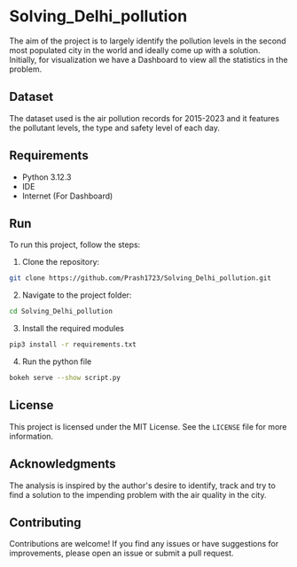 # Solving_Delhi_pollution

The aim of the project is to largely identify the pollution levels in the second most populated city in the world and ideally come up with a solution. Initially, for visualization we have a Dashboard to view all the statistics in the problem.

## Dataset

The dataset used is the air pollution records for 2015-2023 and it features the pollutant levels, the type and safety level of each day.

## Requirements

- Python 3.12.3
- IDE
- Internet (For Dashboard)

## Run

To run this project, follow the steps:

1. Clone the repository:

```bash
git clone https://github.com/Prash1723/Solving_Delhi_pollution.git
```

2. Navigate to the project folder:

```bash
cd Solving_Delhi_pollution
```

3. Install the required modules

```bash
pip3 install -r requirements.txt
```

4. Run the python file

```bash
bokeh serve --show script.py
```

## License

This project is licensed under the MIT License. See the `LICENSE` file for more information.

## Acknowledgments

The analysis is inspired by the author's desire to identify, track and try to find a solution to the impending problem with the air quality in the city.

## Contributing

Contributions are welcome! If you find any issues or have suggestions for improvements, please open an issue or submit a pull request.

